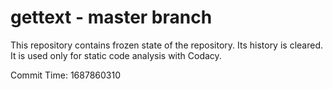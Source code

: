 # gettext - master branch

This repository contains frozen state of the repository.
Its history is cleared. It is used only for static code
analysis with Codacy.

Commit Time: 1687860310